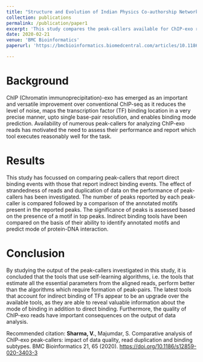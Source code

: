```yaml
---
title: "Structure and Evolution of Indian Physics Co-authorship Networks"
collection: publications
permalink: /publication/paper1
excerpt: 'This study compares the peak-callers available for ChIP-exo reads using publically available datasets of Glucocorticoid receptors in three cell lines.'
date: 2020-02-21
venue: 'BMC Bioinformatics'
paperurl: 'https://bmcbioinformatics.biomedcentral.com/articles/10.1186/s12859-020-3403-3'

---
```

Background
====

ChIP (Chromatin immunoprecipitation)-exo has emerged as an important and versatile improvement over conventional ChIP-seq as it reduces the level of noise, maps the transcription factor (TF) binding location in a very precise manner, upto single base-pair resolution, and enables binding mode prediction. Availability of numerous peak-callers for analyzing ChIP-exo reads has motivated the need to assess their performance and report which tool executes reasonably well for the task.

Results
====

This study has focussed on comparing peak-callers that report direct binding events with those that report indirect binding events. The effect of strandedness of reads and duplication of data on the performance of peak-callers has been investigated. The number of peaks reported by each peak-caller is compared followed by a comparison of the annotated motifs present in the reported peaks. The significance of peaks is assessed based on the presence of a motif in top peaks. Indirect binding tools have been compared on the basis of their ability to identify annotated motifs and predict mode of protein-DNA interaction.

Conclusion
====

By studying the output of the peak-callers investigated in this study, it is concluded that the tools that use self-learning algorithms, i.e. the tools that estimate all the essential parameters from the aligned reads, perform better than the algorithms which require formation of peak-pairs. The latest tools that account for indirect binding of TFs appear to be an upgrade over the available tools, as they are able to reveal valuable information about the mode of binding in addition to direct binding. Furthermore, the quality of ChIP-exo reads have important consequences on the output of data analysis.

Recommended citation: **Sharma, V.**, Majumdar, S. Comparative analysis of ChIP-exo peak-callers: impact of data quality, read duplication and binding subtypes. BMC Bioinformatics 21, 65 (2020). https://doi.org/10.1186/s12859-020-3403-3
